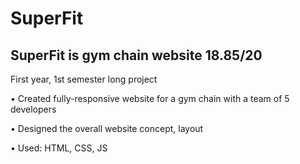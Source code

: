 # SuperFit
## SuperFit is gym chain website 18.85/20
First year, 1st semester long project

• Created fully-responsive website for a gym chain with a team of 5 developers

• Designed the overall website concept, layout

• Used: HTML, CSS, JS
